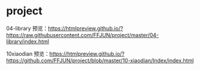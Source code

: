 # project

04-library 预览：https://htmlpreview.github.io/?https://raw.githubusercontent.com/FFJUN/project/master/04-library/index.html

10xiaodian 预览：https://htmlpreview.github.io/?https://github.com/FFJUN/project/blob/master/10-xiaodian/Index/index.html
